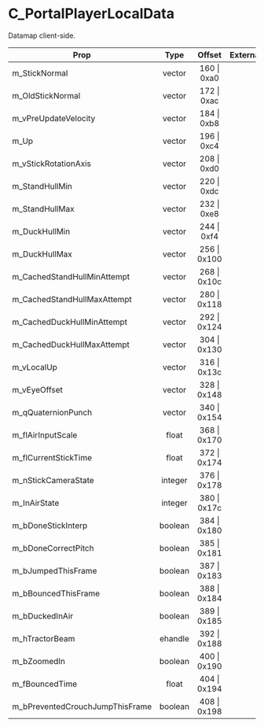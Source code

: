 # C_PortalPlayerLocalData
Datamap client-side.

|Prop|Type|Offset|External|
|---|:-:|:-:|--:|
|m_StickNormal|vector|160 \| 0xa0||
|m_OldStickNormal|vector|172 \| 0xac||
|m_vPreUpdateVelocity|vector|184 \| 0xb8||
|m_Up|vector|196 \| 0xc4||
|m_vStickRotationAxis|vector|208 \| 0xd0||
|m_StandHullMin|vector|220 \| 0xdc||
|m_StandHullMax|vector|232 \| 0xe8||
|m_DuckHullMin|vector|244 \| 0xf4||
|m_DuckHullMax|vector|256 \| 0x100||
|m_CachedStandHullMinAttempt|vector|268 \| 0x10c||
|m_CachedStandHullMaxAttempt|vector|280 \| 0x118||
|m_CachedDuckHullMinAttempt|vector|292 \| 0x124||
|m_CachedDuckHullMaxAttempt|vector|304 \| 0x130||
|m_vLocalUp|vector|316 \| 0x13c||
|m_vEyeOffset|vector|328 \| 0x148||
|m_qQuaternionPunch|vector|340 \| 0x154||
|m_flAirInputScale|float|368 \| 0x170||
|m_flCurrentStickTime|float|372 \| 0x174||
|m_nStickCameraState|integer|376 \| 0x178||
|m_InAirState|integer|380 \| 0x17c||
|m_bDoneStickInterp|boolean|384 \| 0x180||
|m_bDoneCorrectPitch|boolean|385 \| 0x181||
|m_bJumpedThisFrame|boolean|387 \| 0x183||
|m_bBouncedThisFrame|boolean|388 \| 0x184||
|m_bDuckedInAir|boolean|389 \| 0x185||
|m_hTractorBeam|ehandle|392 \| 0x188||
|m_bZoomedIn|boolean|400 \| 0x190||
|m_fBouncedTime|float|404 \| 0x194||
|m_bPreventedCrouchJumpThisFrame|boolean|408 \| 0x198||
